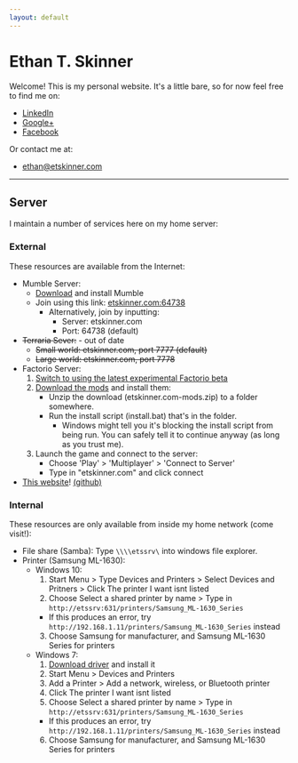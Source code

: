 ```yaml
---
layout: default
---
```


# Ethan T. Skinner
Welcome! This is my personal website. It's a little bare, so for now feel free to find me on:
- [LinkedIn](http://lnkd.in/v55KCt)
- [Google+](https://plus.google.com/+EthanSkinner0)
- [Facebook](https://www.facebook.com/etskinner)

Or contact me at:
- [ethan@etskinner.com](mailto:ethan@etskinner.com)

---

## Server
I maintain a number of services here on my home server:

### External
These resources are available from the Internet:
- Mumble Server:
  - [Download](https://wiki.mumble.info/wiki/Main_Page#Download_Mumble) and install Mumble
  - Join using this link: [etskinner.com:64738](mumble://etskinner.com?title=etskinner.com:64738&version=1.2.0)
    - Alternatively, join by inputting:
      - Server: etskinner.com
      - Port: 64738 (default)
- ~~Terraria Sever:~~ - out of date
  - ~~Small world: etskinner.com, port 7777 (default)~~
  - ~~Large world: etskinner.com, port 7778~~
- Factorio Server:
  1. [Switch to using the latest experimental Factorio beta](https://gyazo.com/9f1c16429953f2b02232a70bcdde5063)
  2. [Download the mods](https://www.etskinner.com/downloads/factorio/etskinner.com-mods.zip) and install them:
     - Unzip the download (etskinner.com-mods.zip) to a folder somewhere.
     - Run the install script (install.bat) that's in the folder.
       - Windows might tell you it's blocking the install script from being run. You can safely tell it to continue anyway (as long as you trust me).
  3. Launch the game and connect to the server:
     - Choose 'Play' > 'Multiplayer' > 'Connect to Server'
     - Type in "etskinner.com" and click connect
- [This website](index.html)! [(github)](https://github.com/etskinner/www.etskinner.com)
### Internal
These resources are only available from inside my home network (come visit!):
- File share (Samba): Type `\\\\etssrv\` into windows file explorer.
- Printer (Samsung ML-1630):
  - Windows 10:
    1. Start Menu > Type Devices and Printers > Select Devices and Pritners > Click The printer I want isnt listed
    2. Choose Select a shared printer by name > Type in `http://etssrv:631/printers/Samsung_ML-1630_Series`
      - If this produces an error, try `http://192.168.1.11/printers/Samsung_ML-1630_Series` instead
    3. Choose Samsung for manufacturer, and Samsung ML-1630 Series for printers
  - Windows 7:
    1. [Download driver](http://www.samsungdrivers.net/samsung-ml-1630-driver/) and install it
    2. Start Menu > Devices and Printers
    3. Add a Printer > Add a network, wireless, or Bluetooth printer
    4. Click The printer I want isnt listed
    5. Choose Select a shared printer by name > Type in `http://etssrv:631/printers/Samsung_ML-1630_Series`
      - If this produces an error, try `http://192.168.1.11/printers/Samsung_ML-1630_Series` instead
    6. Choose Samsung for manufacturer, and Samsung ML-1630 Series for printers
